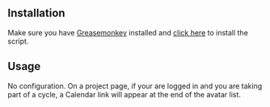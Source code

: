 ## Installation
Make sure you have [Greasemonkey](https://addons.mozilla.org/firefox/addon/greasemonkey/) installed and [click here](https://github.com/SupremeAMS/TestlioCycle2calendar/raw/master/Testlio%20Cycle%20to%20calendar.user.js) to install the script.

## Usage
No configuration.
On a project page, if your are logged in and you are taking part of a cycle, a Calendar link will appear at the end of the avatar list.
